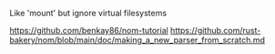 Like 'mount' but ignore virtual filesystems

https://github.com/benkay86/nom-tutorial
https://github.com/rust-bakery/nom/blob/main/doc/making_a_new_parser_from_scratch.md
